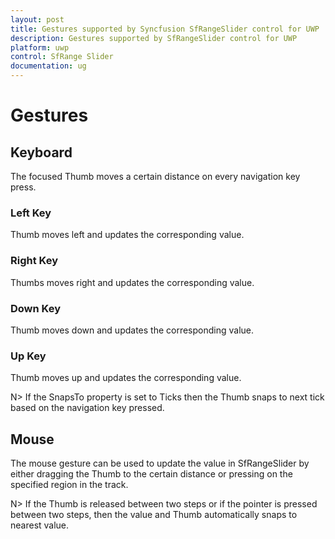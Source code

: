 ```yaml
---
layout: post
title: Gestures supported by Syncfusion SfRangeSlider control for UWP
description: Gestures supported by SfRangeSlider control for UWP  
platform: uwp
control: SfRange Slider 
documentation: ug
---
```


# Gestures  

## Keyboard 

The focused Thumb moves a certain distance on every navigation key press.  

### Left Key    

Thumb moves left and updates the corresponding value.  

### Right Key 

Thumbs moves right and updates the corresponding value.  

### Down Key 

Thumb moves down and updates the corresponding value.  

### Up Key 

Thumb moves up and updates the corresponding value.  

N>  If the SnapsTo property is set to Ticks then the Thumb snaps to next tick based on the navigation key pressed. 

## Mouse  

The mouse gesture can be used to update the value in SfRangeSlider by either dragging the Thumb to the certain distance or pressing on the specified region in the track.  


N>  If the Thumb is released between two steps or if the pointer is pressed between two steps, then the value and Thumb automatically snaps to nearest value.  







